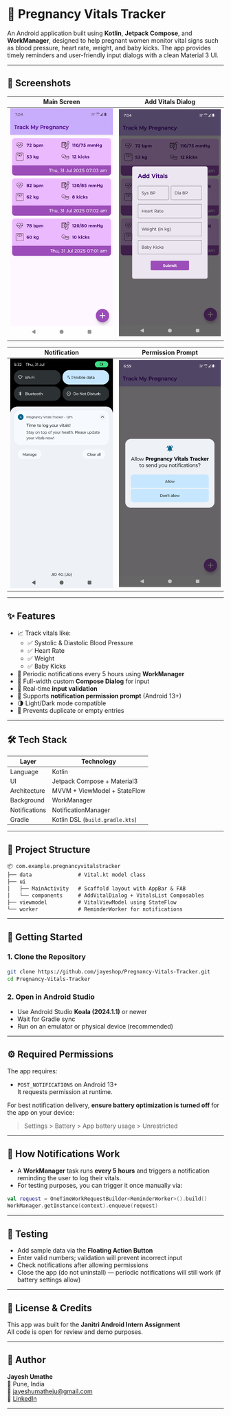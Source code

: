 # 🤰 Pregnancy Vitals Tracker

An Android application built using **Kotlin**, **Jetpack Compose**, and **WorkManager**, designed to help pregnant women monitor vital signs such as blood pressure, heart rate, weight, and baby kicks. The app provides timely reminders and user-friendly input dialogs with a clean Material 3 UI.

---

## 📱 Screenshots

| Main Screen | Add Vitals Dialog |
|-------------|--------------------|
| ![Main Screen](screenshots/main_screen.png) | ![Dialog](screenshots/dialog.png) |

| Notification | Permission Prompt |
|--------------|-------------------|
| ![Notification](screenshots/notification.png) | ![Permission](screenshots/permission.png) |

---

## ✨ Features

- 📈 Track vitals like:
  - ✅ Systolic & Diastolic Blood Pressure
  - ✅ Heart Rate
  - ✅ Weight
  - ✅ Baby Kicks
- 🔄 Periodic notifications every 5 hours using **WorkManager**
- 💬 Full-width custom **Compose Dialog** for input
- 🧠 Real-time **input validation**
- 🔔 Supports **notification permission prompt** (Android 13+)
- 🌗 Light/Dark mode compatible
- 🚫 Prevents duplicate or empty entries

---

## 🛠️ Tech Stack

| Layer        | Technology                              |
|--------------|------------------------------------------|
| Language     | Kotlin                                   |
| UI           | Jetpack Compose + Material3              |
| Architecture | MVVM + ViewModel + StateFlow             |
| Background   | WorkManager                              |
| Notifications| NotificationManager                      |
| Gradle       | Kotlin DSL (`build.gradle.kts`)          |

---

## 📂 Project Structure

```
📦 com.example.pregnancyvitalstracker
├── data               # Vital.kt model class
├── ui
│   ├── MainActivity   # Scaffold layout with AppBar & FAB
│   └── components     # AddVitalDialog + VitalsList Composables
├── viewmodel          # VitalViewModel using StateFlow
└── worker             # ReminderWorker for notifications
```

---

## 🚀 Getting Started

### 1. Clone the Repository

```bash
git clone https://github.com/jayeshop/Pregnancy-Vitals-Tracker.git
cd Pregnancy-Vitals-Tracker
```

### 2. Open in Android Studio

- Use Android Studio **Koala (2024.1.1)** or newer
- Wait for Gradle sync
- Run on an emulator or physical device (recommended)

---

## ⚙️ Required Permissions

The app requires:

- `POST_NOTIFICATIONS` on Android 13+  
  It requests permission at runtime.
  
For best notification delivery, **ensure battery optimization is turned off** for the app on your device:

> Settings > Battery > App battery usage > Unrestricted

---

## 🔔 How Notifications Work

- A **WorkManager** task runs **every 5 hours** and triggers a notification reminding the user to log their vitals.
- For testing purposes, you can trigger it once manually via:
```kotlin
val request = OneTimeWorkRequestBuilder<ReminderWorker>().build()
WorkManager.getInstance(context).enqueue(request)
```

---

## 🧪 Testing

- Add sample data via the **Floating Action Button**
- Enter valid numbers; validation will prevent incorrect input
- Check notifications after allowing permissions
- Close the app (do not uninstall) — periodic notifications will still work (if battery settings allow)

---

## 📄 License & Credits

This app was built for the **Janitri Android Intern Assignment**  
All code is open for review and demo purposes.

---

## 👤 Author

**Jayesh Umathe**  
📍 Pune, India  
📧 [jayeshumatheju@gmail.com](mailto:jayeshumatheju@gmail.com)  
🔗 [LinkedIn](https://linkedin.com/in/jayesh-umathe)

---
